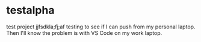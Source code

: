 # testalpha
test project
jjfsdkla;fj;af
testing to see if I can push from my personal laptop. Then I'll know the problem is with VS Code on my work laptop.